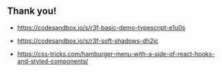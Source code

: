 ## Thank you!

- https://codesandbox.io/s/r3f-basic-demo-typescript-e1u0s

- https://codesandbox.io/s/r3f-soft-shadows-dh2jc

- https://css-tricks.com/hamburger-menu-with-a-side-of-react-hooks-and-styled-components/